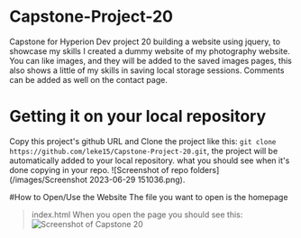 # Capstone-Project-20
Capstone for Hyperion Dev project 20 building a website using jquery, to showcase my skills I created a dummy website of my photography website. You can like images, and they will be added to the saved images pages, this also shows a little of my skills in saving local storage sessions. Comments can be added as well on the contact page.

# Getting it on your local repository
Copy this project's github URL and Clone the project like this:
`git clone https://github.com/leke15/Capstone-Project-20.git`, the project will be automatically added to your local repository.
what you should see when it's done copying in your repo.
![Screenshot of repo folders](/images/Screenshot 2023-06-29 151036.png).

#How to Open/Use the Website
The file you want to open is the homepage
> index.html
When you open the page you should see this:
![Screenshot of Capstone 20]()
